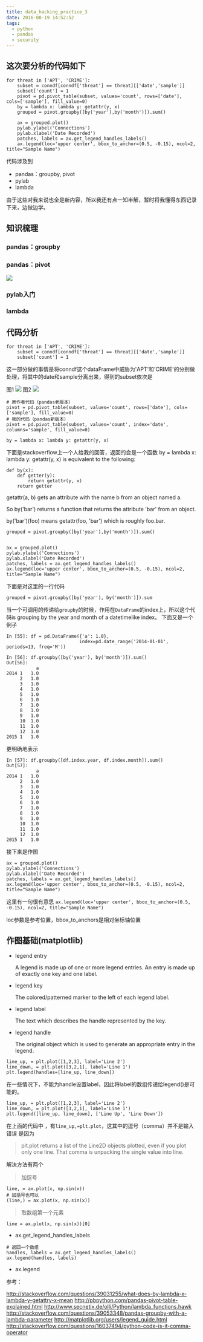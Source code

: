 ```yaml
---
title: data_hacking_practice_3
date: 2016-08-19 14:52:52
tags:
  - python
  - pandas
  - security
---
```


## 这次要分析的代码如下
```
for threat in ['APT', 'CRIME']:
    subset = conndf[conndf['threat'] == threat][['date','sample']]
    subset['count'] = 1
    pivot = pd.pivot_table(subset, values='count', rows=['date'], cols=['sample'], fill_value=0)
    by = lambda x: lambda y: getattr(y, x)
    grouped = pivot.groupby([by('year'),by('month')]).sum()

    ax = grouped.plot()
    pylab.ylabel('Connections')
    pylab.xlabel('Date Recorded')
    patches, labels = ax.get_legend_handles_labels()
    ax.legend(loc='upper center', bbox_to_anchor=(0.5, -0.15), ncol=2, title="Sample Name")
```
代码涉及到
- pandas：groupby, pivot
- pylab
- lambda

由于这些对我来说也全是新内容，所以我还有点一知半解，暂时将我懂得东西记录下来，边做边学。

## 知识梳理
### pandas：groupby
### pandas：pivot
![](data-hacking-practice-3/pivot_table.png)
### pylab入门
### lambda
## 代码分析
```
for threat in ['APT', 'CRIME']:
    subset = conndf[conndf['threat'] == threat][['date','sample']]
    subset['count'] = 1
```
这一部分做的事情是将conndf这个dataFrame中威胁为'APT'和'CRIME'的分别做处理，将其中的date和sample分离出来，得到的subset依次是

图1
![](data-hacking-practice-3/subset1.png)
图2
![](data-hacking-practice-3/subset2.png)
```
# 原作者代码（pandas老版本）
pivot = pd.pivot_table(subset, values='count', rows=['date'], cols=['sample'], fill_value=0)
# 我的代码（pandas新版本）
pivot = pd.pivot_table(subset, values='count', index='date', columns='sample', fill_value=0)
```

```
by = lambda x: lambda y: getattr(y, x)
```
下面是stackoverflow上一个人给我的回答，返回的会是一个函数
by = lambda x: lambda y: getattr(y, x) is equivalent to the following:
```
def by(x):
    def getter(y):
        return getattr(y, x)
    return getter
```

getattr(a, b) gets an attribute with the name b from an object named a.

So by('bar') returns a function that returns the attribute 'bar' from an object.

by('bar')(foo) means getattr(foo, 'bar') which is roughly foo.bar.
```
grouped = pivot.groupby([by('year'),by('month')]).sum()
```
```

ax = grouped.plot()
pylab.ylabel('Connections')
pylab.xlabel('Date Recorded')
patches, labels = ax.get_legend_handles_labels()
ax.legend(loc='upper center', bbox_to_anchor=(0.5, -0.15), ncol=2, title="Sample Name")
```
下面是对这里的一行代码
```
grouped = pivot.groupby([by('year'), by('month')]).sum
```
当一个可调用的传递给`groupby`的时候，作用在`DataFrame`的index上，所以这个代码is grouping by the year and month of a datetimelike index。
下面又是一个例子
```
In [55]: df = pd.DataFrame({'a': 1.0},
                           index=pd.date_range('2014-01-01', periods=13, freq='M'))

In [56]: df.groupby([by('year'), by('month')]).sum()
Out[56]:
           a
2014 1   1.0
     2   1.0
     3   1.0
     4   1.0
     5   1.0
     6   1.0
     7   1.0
     8   1.0
     9   1.0
     10  1.0
     11  1.0
     12  1.0
2015 1   1.0
```
更明确地表示
```
In [57]: df.groupby([df.index.year, df.index.month]).sum()
Out[57]:
           a
2014 1   1.0
     2   1.0
     3   1.0
     4   1.0
     5   1.0
     6   1.0
     7   1.0
     8   1.0
     9   1.0
     10  1.0
     11  1.0
     12  1.0
2015 1   1.0
```

接下来是作图
```
ax = grouped.plot()
pylab.ylabel('Connections')
pylab.xlabel('Date Recorded')
patches, labels = ax.get_legend_handles_labels()
ax.legend(loc='upper center', bbox_to_anchor=(0.5, -0.15), ncol=2, title="Sample Name")
```
这里有一句很有意思
`ax.legend(loc='upper center', bbox_to_anchor=(0.5, -0.15), ncol=2, title="Sample Name")`

loc参数是参考位置，bbox_to_anchors是相对坐标轴位置

## 作图基础(matplotlib)

- legend entry

    A legend is made up of one or more legend entries. An entry is made up of exactly one key and one label.
- legend key

    The colored/patterned marker to the left of each legend label.
- legend label

    The text which describes the handle represented by the key.
- legend handle

    The original object which is used to generate an appropriate entry in the legend.

```
line_up, = plt.plot([1,2,3], label='Line 2')
line_down, = plt.plot([3,2,1], label='Line 1')
plt.legend(handles=[line_up, line_down])
```
在一些情况下，不能为handle设置label，因此将label的数组传递给legend()是可能的。
```
line_up, = plt.plot([1,2,3], label='Line 2')
line_down, = plt.plot([3,2,1], label='Line 1')
plt.legend([line_up, line_down], ['Line Up', 'Line Down'])
```
在上面的代码中 ，有`line_up,=plt.plot`，这其中的逗号（comma）并不是输入错误
是因为
> plt.plot returns a list of the Line2D objects plotted, even if you plot only one line. That comma is unpacking the single value into line.

解决方法有两个
>加逗号
```
line, = ax.plot(x, np.sin(x))
# 加括号也可以
(line,) = ax.plot(x, np.sin(x))
```
>取数组第一个元素
```
line = ax.plot(x, np.sin(x))[0]
```

- ax.get_legend_handles_labels

```
# 返回一个数组
handles, labels = ax.get_legend_handles_labels()
ax.legend(handles, labels)
```
- ax.legend

参考：

http://stackoverflow.com/questions/39031255/what-does-by-lambda-x-lambda-y-getattry-x-mean
http://pbpython.com/pandas-pivot-table-explained.html
http://www.secnetix.de/olli/Python/lambda_functions.hawk
http://stackoverflow.com/questions/39053348/pandas-groupby-with-a-lambda-parameter
http://matplotlib.org/users/legend_guide.html
http://stackoverflow.com/questions/16037494/python-code-is-it-comma-operator
